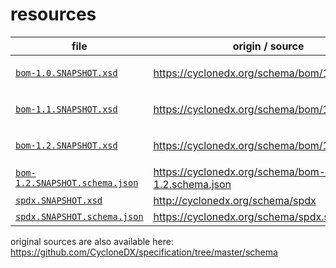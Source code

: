 # resources

| file | origin / source | note |
| ---  | --- | --- |
| [`bom-1.0.SNAPSHOT.xsd`](bom-1.0.SNAPSHOT.xsd) | https://cyclonedx.org/schema/bom/1.0 | `http://cyclonedx.org/schema/spdx` was replaced with `spdx.SNAPSHOT.xsd` |
| [`bom-1.1.SNAPSHOT.xsd`](bom-1.1.SNAPSHOT.xsd) | https://cyclonedx.org/schema/bom/1.1 | `http://cyclonedx.org/schema/spdx` was replaced with `spdx.SNAPSHOT.xsd` |
| [`bom-1.2.SNAPSHOT.xsd`](bom-1.2.SNAPSHOT.xsd) | https://cyclonedx.org/schema/bom/1.2 | `http://cyclonedx.org/schema/spdx` was replaced with `spdx.SNAPSHOT.xsd` |
| [`bom-1.2.SNAPSHOT.schema.json`](bom-1.2.SNAPSHOT.schema.json) | https://cyclonedx.org/schema/bom-1.2.schema.json | `spdx.schema.json` was replaced with `spdx.SNAPSHOT.schema.json` |
| [`spdx.SNAPSHOT.xsd`](spdx.SNAPSHOT.xsd) | http://cyclonedx.org/schema/spdx | |
| [`spdx.SNAPSHOT.schema.json`](spdx.SNAPSHOT.schema.json) | https://cyclonedx.org/schema/spdx.schema.json | |

original sources are also available here:
https://github.com/CycloneDX/specification/tree/master/schema
